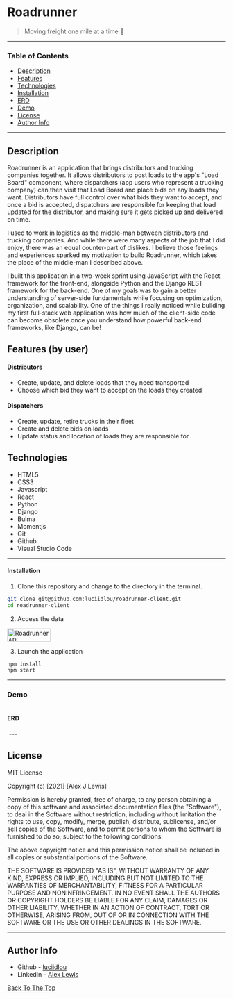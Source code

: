 # Roadrunner

> Moving freight one mile at a time 🚚

---

### Table of Contents

- [Description](#description)
- [Features](#features)
- [Technologies](#technologies)
- [Installation](#installation)
- [ERD](#erd)
- [Demo](#demo)
- [License](#license)
- [Author Info](#author-info)

---

## Description

Roadrunner is an application that brings distributors and trucking companies together. It allows distributors to post loads to the app's "Load Board" component, where dispatchers (app users who represent a trucking company) can then visit that Load Board and place bids on any loads they want. Distributors have full control over what bids they want to accept, and once a bid is accepted, dispatchers are responsible for keeping that load updated for the distributor, and making sure it gets picked up and delivered on time.

I used to work in logistics as the middle-man between distributors and trucking companies. And while there were many aspects of the job that I did enjoy, there was an equal counter-part of dislikes. I believe those feelings and experiences sparked my motivation to build Roadrunner, which takes the place of the middle-man I described above.

I built this application in a two-week sprint using JavaScript with the React framework for the front-end, alongside Python and the Django REST framework for the back-end. One of my goals was to gain a better understanding of server-side fundamentals while focusing on optimization, organization, and scalability. One of the things I really noticed while building my first full-stack web application was how much of the client-side code can become obsolete once you understand how powerful back-end frameworks, like Django, can be! 
 
## Features (by user)
#### Distributors
- Create, update, and delete loads that they need transported
- Choose which bid they want to accept on the loads they created
#### Dispatchers
- Create, update, retire trucks in their fleet
- Create and delete bids on loads
- Update status and location of loads they are responsible for
## Technologies
- HTML5
- CSS3
- Javascript
- React
- Python
- Django
- Bulma
- Momentjs
- Git
- Github
- Visual Studio Code

---


#### Installation
1. Clone this repository and change to the directory in the terminal.

```sh
git clone git@github.com:luciidlou/roadrunner-client.git
cd roadrunner-client
```
2. Access the data

<a href="https://github.com/luciidlou/roadrunner-api" target="_blank" rel="noreferrer"><img src="https://img.shields.io/badge/-Click%20Here-blue" alt="Roadrunner API Repository" style="height: 30px !important; width: 100px !important;" /></a>

3. Launch the application

```sh
npm install
npm start
```

---
### Demo
<img src=# alt="">


#### ERD
<img src=# alt="">
---

## License

MIT License

Copyright (c) [2021] [Alex J Lewis]

Permission is hereby granted, free of charge, to any person obtaining a copy
of this software and associated documentation files (the "Software"), to deal
in the Software without restriction, including without limitation the rights
to use, copy, modify, merge, publish, distribute, sublicense, and/or sell
copies of the Software, and to permit persons to whom the Software is
furnished to do so, subject to the following conditions:

The above copyright notice and this permission notice shall be included in all
copies or substantial portions of the Software.

THE SOFTWARE IS PROVIDED "AS IS", WITHOUT WARRANTY OF ANY KIND, EXPRESS OR
IMPLIED, INCLUDING BUT NOT LIMITED TO THE WARRANTIES OF MERCHANTABILITY,
FITNESS FOR A PARTICULAR PURPOSE AND NONINFRINGEMENT. IN NO EVENT SHALL THE
AUTHORS OR COPYRIGHT HOLDERS BE LIABLE FOR ANY CLAIM, DAMAGES OR OTHER
LIABILITY, WHETHER IN AN ACTION OF CONTRACT, TORT OR OTHERWISE, ARISING FROM,
OUT OF OR IN CONNECTION WITH THE SOFTWARE OR THE USE OR OTHER DEALINGS IN THE
SOFTWARE.

---

## Author Info

- Github - [luciidlou](https://github.com/luciidlou)
- LinkedIn - [Alex Lewis](https://www.linkedin.com/in/alex-lewis22/)

[Back To The Top](#bookkeeper)